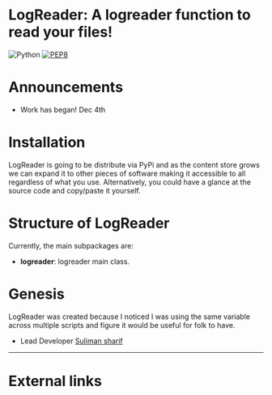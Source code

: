 LogReader: A logreader function to read your files!
===================================================

![Python](https://img.shields.io/badge/python-3.6-blue.svg)
[![PEP8](https://img.shields.io/badge/code%20style-pep8-orange.svg)](https://www.python.org/dev/peps/pep-0008/)


Announcements
=============

-   Work has began! Dec 4th

Installation 
============

LogReader is going to be distribute via PyPi and as the content store grows we can expand it to other pieces of software
making it accessible to all regardless of what you use. Alternatively, you could have a glance at the source code and copy/paste
it yourself.


Structure of LogReader
=======================

Currently, the main subpackages are:

- **logreader**: logreader main class. 


Genesis
=======

LogReader was created because I noticed I was using the same variable across multiple scripts and figure it would be useful
for folk to have.

- Lead Developer [Suliman sharif](http://sulstice.github.io/)


* * * * *

External links
==============


